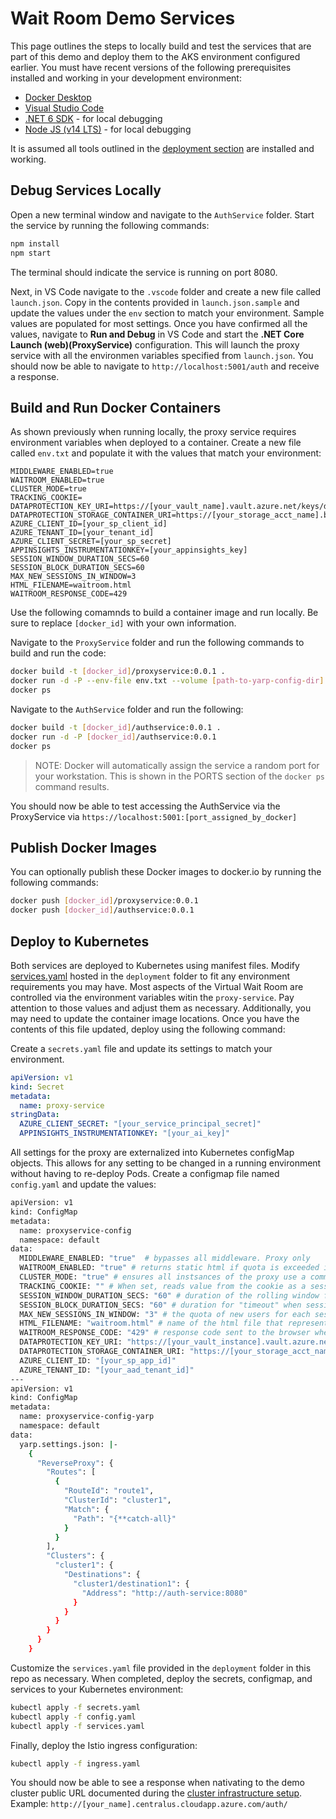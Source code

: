# Wait Room Demo Services

This page outlines the steps to locally build and test the services that are part of this demo and deploy them to the AKS environment configured earlier. You must have recent versions of the following prerequisites installed and working in your development environment:

* [Docker Desktop](https://www.docker.com/products/docker-desktop)
* [Visual Studio Code](https://code.visualstudio.com/)
* [.NET 6 SDK](https://dotnet.microsoft.com/download/dotnet/6.0) - for local debugging
* [Node JS (v14 LTS)](https://nodejs.org/en/download/) - for local debugging

It is assumed all tools outlined in the [deployment section](../deployment/README.md) are installed and working.

## Debug Services Locally

Open a new terminal window and navigate to the `AuthService` folder. Start the service by running the following commands:

```bash
npm install
npm start
```

The terminal should indicate the service is running on port 8080.

Next, in VS Code navigate to the `.vscode` folder and create a new file called `launch.json`. Copy in the contents provided in `launch.json.sample` and update the values under the `env` section to match your environment. Sample values are populated for most settings. Once you have confirmed all the values, navigate to **Run and Debug** in VS Code and start the **.NET Core Launch (web)(ProxyService)** configuration. This will launch the proxy service with all the environmen variables specified from `launch.json`. You should now be able to navigate to `http://localhost:5001/auth` and receive a response.

## Build and Run Docker Containers

As shown previously when running locally, the proxy service requires environment variables when deployed to a container. Create a new file called `env.txt` and populate it with the values that match your environment:

```shell
MIDDLEWARE_ENABLED=true
WAITROOM_ENABLED=true
CLUSTER_MODE=true
TRACKING_COOKIE=
DATAPROTECTION_KEY_URI=https://[your_vault_name].vault.azure.net/keys/dataprotection/[your_key_id]
DATAPROTECTION_STORAGE_CONTAINER_URI=https://[your_storage_acct_name].blob.core.windows.net/proxyservice/keys.xml
AZURE_CLIENT_ID=[your_sp_client_id]
AZURE_TENANT_ID=[your_tenant_id]
AZURE_CLIENT_SECRET=[your_sp_secret]
APPINSIGHTS_INSTRUMENTATIONKEY=[your_appinsights_key]
SESSION_WINDOW_DURATION_SECS=60
SESSION_BLOCK_DURATION_SECS=60
MAX_NEW_SESSIONS_IN_WINDOW=3
HTML_FILENAME=waitroom.html
WAITROOM_RESPONSE_CODE=429
```

Use the following comamnds to build a container image and run locally. Be sure to replace `[docker_id]` with your own information.

Navigate to the `ProxyService` folder and run the following commands to build and run the code:

```bash
docker build -t [docker_id]/proxyservice:0.0.1 .
docker run -d -P --env-file env.txt --volume [path-to-yarp-config-dir]:/app/config [docker_id]/proxyservice:0.0.1
docker ps
```

Navigate to the `AuthService` folder and run the following:

```bash
docker build -t [docker_id]/authservice:0.0.1 .
docker run -d -P [docker_id]/authservice:0.0.1
docker ps
```

> NOTE: Docker will automatically assign the service a random port for your workstation. This is shown in the PORTS section of the `docker ps` command results.

You should now be able to test accessing the AuthService via the ProxyService via `https://localhost:5001:[port_assigned_by_docker]`

## Publish Docker Images

You can optionally publish these Docker images to docker.io by running the following commands:

```bash
docker push [docker_id]/proxyservice:0.0.1
docker push [docker_id]/authservice:0.0.1
```

## Deploy to Kubernetes

Both services are deployed to Kubernetes using manifest files. Modify [services.yaml](../deployment/services.yaml) hosted in the `deployment` folder to fit any environment requirements you may have. Most aspects of the Virtual Wait Room are controlled via the environment variables witin the `proxy-service`. Pay attention to those values and adjust them as necessary. Additionally, you may need to update the container image locations. Once you have the contents of this file updated, deploy using the following command:

Create a `secrets.yaml` file and update its settings to match your environment.

```yaml
apiVersion: v1
kind: Secret
metadata:
  name: proxy-service
stringData:
  AZURE_CLIENT_SECRET: "[your_service_principal_secret]"
  APPINSIGHTS_INSTRUMENTATIONKEY: "[your_ai_key]"
```

All settings for the proxy are externalized into Kubernetes configMap objects. This allows for any setting to be changed in a running environment without having to re-deploy Pods. Create a configmap file named `config.yaml` and update the values:

```bash
apiVersion: v1
kind: ConfigMap
metadata:
  name: proxyservice-config
  namespace: default
data:
  MIDDLEWARE_ENABLED: "true"  # bypasses all middleware. Proxy only
  WAITROOM_ENABLED: "true" # returns static html if quota is exceeded if "true". If "false", middleware logs exceeded quota but user experinece is unaffected
  CLUSTER_MODE: "true" # ensures all instsances of the proxy use a common key for cookie encryption to support connection failover across proxy instances
  TRACKING_COOKIE: "" # When set, reads value from the cookie as a session ID and includes it in logs for correlation
  SESSION_WINDOW_DURATION_SECS: "60" # duration of the rolling window for new users
  SESSION_BLOCK_DURATION_SECS: "60" # duration for "timeout" when session window quota is exceeded
  MAX_NEW_SESSIONS_IN_WINDOW: "3" # the quota of new users for each session window. This is per-proxy instance.
  HTML_FILENAME: "waitroom.html" # name of the html file that represents the static page
  WAITROOM_RESPONSE_CODE: "429" # response code sent to the browser when session window quota has been exceeded
  DATAPROTECTION_KEY_URI: "https://[your_vault_instance].vault.azure.net/keys/dataprotection/[your_key_id]"
  DATAPROTECTION_STORAGE_CONTAINER_URI: "https://[your_storage_acct_name].blob.core.windows.net/proxyservice/keys.xml"
  AZURE_CLIENT_ID: "[your_sp_app_id]"
  AZURE_TENANT_ID: "[your_aad_tenant_id]"
---
apiVersion: v1
kind: ConfigMap
metadata:
  name: proxyservice-config-yarp
  namespace: default
data:
  yarp.settings.json: |-
    {
      "ReverseProxy": {
        "Routes": [
          {
            "RouteId": "route1",
            "ClusterId": "cluster1",
            "Match": {
              "Path": "{**catch-all}"
            }
          }
        ],
        "Clusters": {
          "cluster1": {
            "Destinations": {
              "cluster1/destination1": {
                "Address": "http://auth-service:8080"
              }
            }
          }
        }
      }
    }
```

Customize the `services.yaml` file provided in the `deployment` folder in this repo as necessary. When completed, deploy the secrets, configmap, and services to your Kubernetes environment:

```bash
kubectl apply -f secrets.yaml
kubectl apply -f config.yaml
kubectl apply -f services.yaml
```

Finally, deploy the Istio ingress configuration:

```bash
kubectl apply -f ingress.yaml
```

You should now be able to see a response when nativating to the demo cluster public URL documented during the [cluster infrastructure setup](../deployment/README.md). Example: `http://[your_name].centralus.cloudapp.azure.com/auth/`
